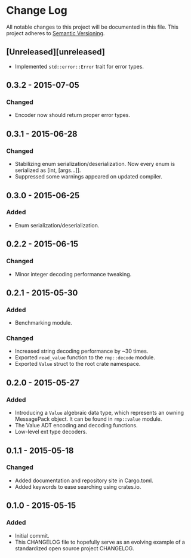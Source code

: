 # Change Log
All notable changes to this project will be documented in this file.
This project adheres to [Semantic Versioning](http://semver.org/).

## [Unreleased][unreleased]
- Implemented `std::error::Error` trait for error types.

## 0.3.2 - 2015-07-05
### Changed
- Encoder now should return proper error types.

## 0.3.1 - 2015-06-28
### Changed
- Stabilizing enum serialization/deserialization. Now every enum is serialized as [int, [args...]].
- Suppressed some warnings appeared on updated compiler.

## 0.3.0 - 2015-06-25
### Added
- Enum serialization/deserialization.

## 0.2.2 - 2015-06-15
### Changed
- Minor integer decoding performance tweaking.

## 0.2.1 - 2015-05-30
### Added
 - Benchmarking module.

### Changed
- Increased string decoding performance by ~30 times.
- Exported `read_value` function to the `rmp::decode` module.
- Exported `Value` struct to the root crate namespace.

## 0.2.0 - 2015-05-27
### Added
- Introducing a `Value` algebraic data type, which represents an owning MessagePack object. It can
  be found in `rmp::value` module.
- The Value ADT encoding and decoding functions.
- Low-level ext type decoders.

## 0.1.1 - 2015-05-18
### Changed
- Added documentation and repository site in Cargo.toml.
- Added keywords to ease searching using crates.io.

## 0.1.0 - 2015-05-15
### Added
- Initial commit.
- This CHANGELOG file to hopefully serve as an evolving example of a standardized open source
  project CHANGELOG.
